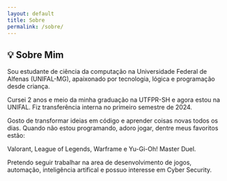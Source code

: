 ```yaml
---
layout: default
title: Sobre
permalink: /sobre/
---
```


<section>
  <h2>💡 Sobre Mim</h2>
  <p>Sou estudante de ciência da computação na Universidade Federal de Alfenas (UNIFAL-MG), apaixonado por tecnologia, lógica e programação desde criança.</p>
  <p>Cursei 2 anos e meio da minha graduação na UTFPR-SH e agora estou na UNIFAL. Fiz transferência interna no primeiro semestre de 2024.</p>
  <p>Gosto de transformar ideias em código e aprender coisas novas todos os dias. Quando não estou programando, adoro jogar, dentre meus favoritos estão:</p>
  <p>Valorant, League of Legends, Warframe e Yu-Gi-Oh! Master Duel.</p>
  <p>Pretendo seguir trabalhar na area de desenvolvimento de jogos, automação, inteligência artifical e possuo interesse em  Cyber Security.</p>
</section>

